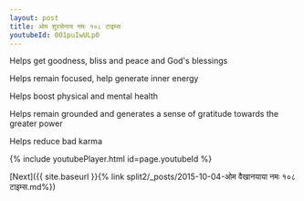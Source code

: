 ```yaml
---
layout: post
title: ओम शूरसेनाय नमः १०८ टाइम्स
youtubeId: 0O1puIwULp0
---
```

 
 
Helps get goodness, bliss and peace and God's blessings
 
Helps remain focused, help generate inner energy 
 
Helps boost physical and mental health 
 
Helps remain grounded and generates a sense of gratitude towards the greater power 
 
Helps reduce bad karma
 
 
 
 


{% include youtubePlayer.html id=page.youtubeId %}
 
[Next]({{ site.baseurl }}{% link  split2/_posts/2015-10-04-ओम वैखानयाया नमः १०८ टाइम्स.md%})
 
